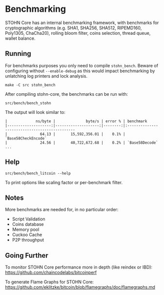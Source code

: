 Benchmarking
============

STOHN Core has an internal benchmarking framework, with benchmarks
for cryptographic algorithms (e.g. SHA1, SHA256, SHA512, RIPEMD160, Poly1305, ChaCha20), rolling bloom filter, coins selection,
thread queue, wallet balance.

Running
---------------------

For benchmarks purposes you only need to compile `stohn_bench`. Beware of configuring without `--enable-debug` as this would impact
benchmarking by unlatching log printers and lock analysis.

    make -C src stohn_bench

After compiling stohn-core, the benchmarks can be run with:

    src/bench/bench_stohn

The output will look similar to:
```
|             ns/byte |              byte/s | error % | benchmark
|--------------------:|--------------------:|--------:|:----------------------------------------------
|               64.13 |       15,592,356.01 |    0.1% | `Base58CheckEncode`
|               24.56 |       40,722,672.68 |    0.2% | `Base58Decode`
...
```

Help
---------------------

    src/bench/bench_litcoin --help

To print options like scaling factor or per-benchmark filter.

Notes
---------------------
More benchmarks are needed for, in no particular order:
- Script Validation
- Coins database
- Memory pool
- Cuckoo Cache
- P2P throughput

Going Further
--------------------

To monitor STOHN Core performance more in depth (like reindex or IBD): https://github.com/chaincodelabs/bitcoinperf

To generate Flame Graphs for STOHN Core: https://github.com/eklitzke/bitcoin/blob/flamegraphs/doc/flamegraphs.md
